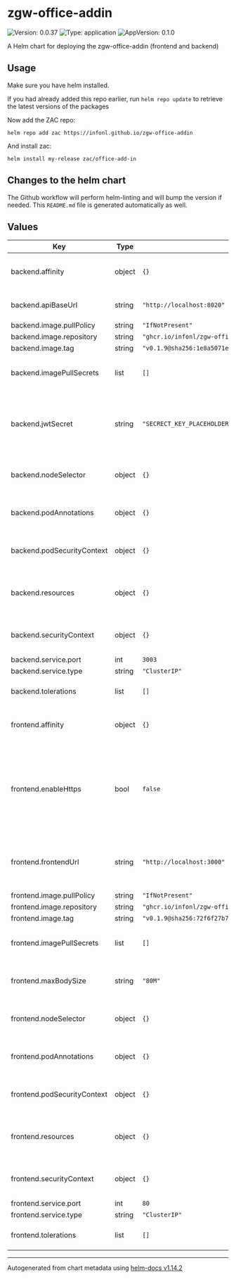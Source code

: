 # zgw-office-addin

![Version: 0.0.37](https://img.shields.io/badge/Version-0.0.37-informational?style=flat-square) ![Type: application](https://img.shields.io/badge/Type-application-informational?style=flat-square) ![AppVersion: 0.1.0](https://img.shields.io/badge/AppVersion-0.1.0-informational?style=flat-square)

A Helm chart for deploying the zgw-office-addin (frontend and backend)

## Usage

Make sure you have helm installed.

If you had already added this repo earlier, run `helm repo update` to retrieve
the latest versions of the packages

Now add the ZAC repo:
```
helm repo add zac https://infonl.github.io/zgw-office-addin
```

And install zac:
```
helm install my-release zac/office-add-in
```

## Changes to the helm chart

The Github workflow will perform helm-linting and will bump the version if needed. This `README.md` file is generated automatically as well.

## Values

| Key | Type | Default | Description |
|-----|------|---------|-------------|
| backend.affinity | object | `{}` | Affinity rules for the backend deployment |
| backend.apiBaseUrl | string | `"http://localhost:8020"` | Base URL to the openzaak API |
| backend.image.pullPolicy | string | `"IfNotPresent"` |  |
| backend.image.repository | string | `"ghcr.io/infonl/zgw-office-add-in-backend"` |  |
| backend.image.tag | string | `"v0.1.9@sha256:1e8a5071ebc1ee49cbae9a565308817b2070f7134803914eda16d15f63826426"` |  |
| backend.imagePullSecrets | list | `[]` | Image pull secrets for the backend deployment |
| backend.jwtSecret | string | `"SECRECT_KEY_PLACEHOLDER"` | Secret key used for generating and validating JWT tokens for secure communication |
| backend.nodeSelector | object | `{}` | Node selector for the backend deployment |
| backend.podAnnotations | object | `{}` | Pod annotations for the backend deployment |
| backend.podSecurityContext | object | `{}` | Pod security context for the backend deployment |
| backend.resources | object | `{}` | Resource limits and requests for the backend container |
| backend.securityContext | object | `{}` | Security context for the backend container |
| backend.service.port | int | `3003` |  |
| backend.service.type | string | `"ClusterIP"` |  |
| backend.tolerations | list | `[]` | Tolerations for the backend deployment |
| frontend.affinity | object | `{}` | Affinity rules for the frontend deployment |
| frontend.enableHttps | bool | `false` | If enabled nginx will also listen on port 443. You will need to volume map a key and certificate valid for your frontendUrl |
| frontend.frontendUrl | string | `"http://localhost:3000"` | The frontend public URL where the manifest.xml and static js file are served |
| frontend.image.pullPolicy | string | `"IfNotPresent"` |  |
| frontend.image.repository | string | `"ghcr.io/infonl/zgw-office-add-in-frontend"` |  |
| frontend.image.tag | string | `"v0.1.9@sha256:72f6f27b776be8e71d02e7043cb6b626f4c6ecafaecfc2ce75f0a1530dac71cf"` |  |
| frontend.imagePullSecrets | list | `[]` | Image pull secrets for the frontend deployment |
| frontend.maxBodySize | string | `"80M"` | Maximum content body size (e.g. for attachments) |
| frontend.nodeSelector | object | `{}` | Node selector for the frontend deployment |
| frontend.podAnnotations | object | `{}` | Pod annotations for the frontend deployment |
| frontend.podSecurityContext | object | `{}` | Pod security context for the frontend deployment |
| frontend.resources | object | `{}` | Resource limits and requests for the frontend container |
| frontend.securityContext | object | `{}` | Security context for the frontend container |
| frontend.service.port | int | `80` |  |
| frontend.service.type | string | `"ClusterIP"` |  |
| frontend.tolerations | list | `[]` | Tolerations for the frontend deployment |

----------------------------------------------
Autogenerated from chart metadata using [helm-docs v1.14.2](https://github.com/norwoodj/helm-docs/releases/v1.14.2)

